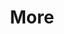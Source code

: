 ---
title: "More"
url: /bangalore/more-swamy-vivekananda-road-old-madras-road/
shop: supermarket
---